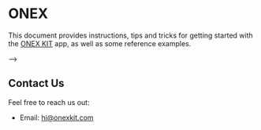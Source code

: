 # ONEX

This document provides instructions, tips and tricks for getting started with the [ONEX KIT](https://onexkit.com) app, as well as some reference examples.

-->
## Contact Us

Feel free to reach us out:

- Email: [hi@onexkit.com](mailto:hi@onexkit.com)